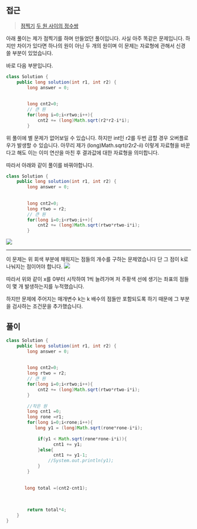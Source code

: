 ## 접근
><a href="https://school.programmers.co.kr/learn/courses/30/lessons/140107">점찍기</a>
<a href="https://school.programmers.co.kr/learn/courses/30/lessons/181187">두 원 사이의 정수쌍</a>


아래 풀이는 제가 점찍기를 하며 만들었던 풀이입니다.
사실 아주 똑같은 문제입니다.
하지만 차이가 있다면 하나의 원이 아닌 두 개의 원이며
이 문제는 자료형에 관해서 신경 쓸 부분이 있었습니다.

바로 다음 부분입니다.
```java
class Solution {
    public long solution(int r1, int r2) {
        long answer = 0;
        
        
        long cnt2=0;
        // 큰 원
        for(long i=0;i<rtwo;i++){
            cnt2 += (long)Math.sqrt(r2*r2-i*i);  
        }
```
위 풀이에 별 문제가 없어보일 수 있습니다.
하지만 int인 r2를 두번 곱할 경우 오버플로우가 발생할 수 있습니다.
아무리 제가  (long)Math.sqrt(r2*r2-i*i) 이렇게 자료형을 바꾼다고 해도
이는 이미 연산을 마친 후 결과값에 대한 자료형을 의미합니다.

따라서 아래와 같이 풀이를 바꿔야합니다.
```java
class Solution {
    public long solution(int r1, int r2) {
        long answer = 0;
        
        
        long cnt2=0;
        long rtwo = r2;
        // 큰 원
        for(long i=0;i<rtwo;i++){
            cnt2 += (long)Math.sqrt(rtwo*rtwo-i*i);  
        }
```

![](https://velog.velcdn.com/images/byeolhaha/post/ce881ec1-5292-41bf-bae5-485f748f9b6a/image.png)

-----------------------

이 문제는 위 회색 부분에 채워지는 점들의 개수를 구하는 문제였습니다
단 그 점이 k로 나눠지는 점이어야 합니다.
![](https://velog.velcdn.com/images/byeolhaha/post/11f96e30-1e04-4284-8c6f-3625f5121a8e/image.png)


따라서 위와 같이 x를 0부터 시작하여 1씩 늘려가며 저 주황색 선에 생기는 좌표의 점들이 몇 개 발생하는지를 누적했습니다.

하지만 문제에 주어지는 매개변수 k는 k 배수의 점들만 포함되도록 하기 때문에
그 부분을 검사하는 조건문을 추가했습니다.



## 풀이
```java
class Solution {
    public long solution(int r1, int r2) {
        long answer = 0;
        
        
        long cnt2=0;
        long rtwo = r2;
        // 큰 원
        for(long i=0;i<rtwo;i++){
            cnt2 += (long)Math.sqrt(rtwo*rtwo-i*i);  
        }
        
        //작은 원
        long cnt1 =0;
        long rone =r1;
        for(long i=0;i<rone;i++){
           long y1 = (long)Math.sqrt(rone*rone-i*i);
            
            if(y1 < Math.sqrt(rone*rone-i*i)){
                  cnt1 += y1;  
            }else{
                  cnt1 += y1-1;   
                //System.out.println(y1);
            }
        }
     
        
       long total =(cnt2-cnt1);
      
        
        
        return total*4;
    }
}
```